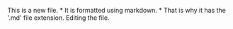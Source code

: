 This is a new file. * It is formatted using markdown. * That is why it has the '.md' file extension.
Editing the file.
